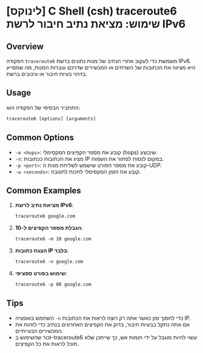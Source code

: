 # [לינוקס] C Shell (csh) traceroute6 שימוש: מציאת נתיב חיבור לרשת IPv6

## Overview
הפקודה `traceroute6` משמשת כדי לעקוב אחרי הנתיב של מנות נתונים ברשת IPv6. היא מציגה את הכתובות של השרתים או המכשירים שדרכם עוברות המנות, מה שמסייע בזיהוי בעיות חיבור או עיכובים ברשת.

## Usage
התחביר הבסיסי של הפקודה הוא:

```csh
traceroute6 [options] [arguments]
```

## Common Options
- `-m <hops>`: קובע את מספר הקפיצים המקסימלי (hops) שיבוצע.
- `-n`: מציג את הכתובות ככתובות IP במקום לנסות לפתור את השמות.
- `-p <port>`: קובע את מספר הפורט שישמש לשליחת מנות ה-UDP.
- `-w <seconds>`: קובע את הזמן המקסימלי לחכות לתגובה.

## Common Examples
1. **מציאת נתיב לרשת IPv6**:
   ```csh
   traceroute6 google.com
   ```

2. **הגבלת מספר הקפיצים ל-10**:
   ```csh
   traceroute6 -m 10 google.com
   ```

3. **הצגת כתובות IP בלבד**:
   ```csh
   traceroute6 -n google.com
   ```

4. **שימוש בפורט ספציפי**:
   ```csh
   traceroute6 -p 80 google.com
   ```

## Tips
- השתמש באופציה `-n` כדי לחסוך זמן כאשר אתה רק רוצה לראות את הכתובות IP.
- אם אתה נתקל בבעיות חיבור, בדוק את הקפיצים האחרונים בנתיב כדי לזהות את המכשירים הבעייתיים.
- זכור שהשימוש ב-traceroute6 עשוי להיות מוגבל על ידי חומות אש, כך שייתכן שלא תוכל לראות את כל הקפיצים.